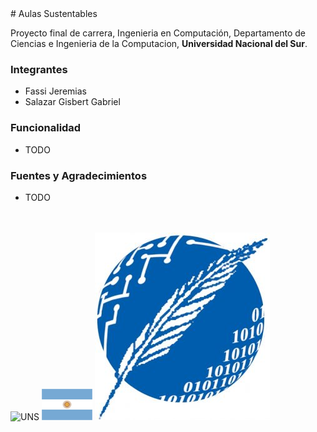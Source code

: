 <link href="repoassets/style.css" rel="stylesheet">
# Aulas Sustentables

Proyecto final de carrera, Ingenieria en Computación, Departamento de Ciencias e Ingenieria de la Computacion, **Universidad Nacional del Sur**.

### Integrantes
* Fassi Jeremias
* Salazar Gisbert Gabriel

### Funcionalidad
* TODO

### Fuentes y Agradecimientos
* TODO

<br>
<br>


<div class="container">
   <img src="repoassets/logo-uns-square.png" alt="UNS" id="uns">  
   <img src="repoassets/bandera_argentina.png" alt="flag" id="flag">
   <img src="repoassets/dcic-logo.jpg" alt="DCIC" id="dcic">
</div>
